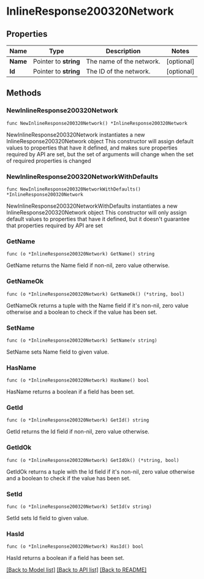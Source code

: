 # InlineResponse200320Network

## Properties

Name | Type | Description | Notes
------------ | ------------- | ------------- | -------------
**Name** | Pointer to **string** | The name of the network. | [optional] 
**Id** | Pointer to **string** | The ID of the network. | [optional] 

## Methods

### NewInlineResponse200320Network

`func NewInlineResponse200320Network() *InlineResponse200320Network`

NewInlineResponse200320Network instantiates a new InlineResponse200320Network object
This constructor will assign default values to properties that have it defined,
and makes sure properties required by API are set, but the set of arguments
will change when the set of required properties is changed

### NewInlineResponse200320NetworkWithDefaults

`func NewInlineResponse200320NetworkWithDefaults() *InlineResponse200320Network`

NewInlineResponse200320NetworkWithDefaults instantiates a new InlineResponse200320Network object
This constructor will only assign default values to properties that have it defined,
but it doesn't guarantee that properties required by API are set

### GetName

`func (o *InlineResponse200320Network) GetName() string`

GetName returns the Name field if non-nil, zero value otherwise.

### GetNameOk

`func (o *InlineResponse200320Network) GetNameOk() (*string, bool)`

GetNameOk returns a tuple with the Name field if it's non-nil, zero value otherwise
and a boolean to check if the value has been set.

### SetName

`func (o *InlineResponse200320Network) SetName(v string)`

SetName sets Name field to given value.

### HasName

`func (o *InlineResponse200320Network) HasName() bool`

HasName returns a boolean if a field has been set.

### GetId

`func (o *InlineResponse200320Network) GetId() string`

GetId returns the Id field if non-nil, zero value otherwise.

### GetIdOk

`func (o *InlineResponse200320Network) GetIdOk() (*string, bool)`

GetIdOk returns a tuple with the Id field if it's non-nil, zero value otherwise
and a boolean to check if the value has been set.

### SetId

`func (o *InlineResponse200320Network) SetId(v string)`

SetId sets Id field to given value.

### HasId

`func (o *InlineResponse200320Network) HasId() bool`

HasId returns a boolean if a field has been set.


[[Back to Model list]](../README.md#documentation-for-models) [[Back to API list]](../README.md#documentation-for-api-endpoints) [[Back to README]](../README.md)


